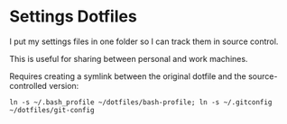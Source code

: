 # Settings Dotfiles

I put my settings files in one folder so I can track them in source control.

This is useful for sharing between personal and work machines. 

Requires creating a symlink between the original dotfile and the source-controlled version:

`ln -s ~/.bash_profile ~/dotfiles/bash-profile; ln -s ~/.gitconfig ~/dotfiles/git-config`
